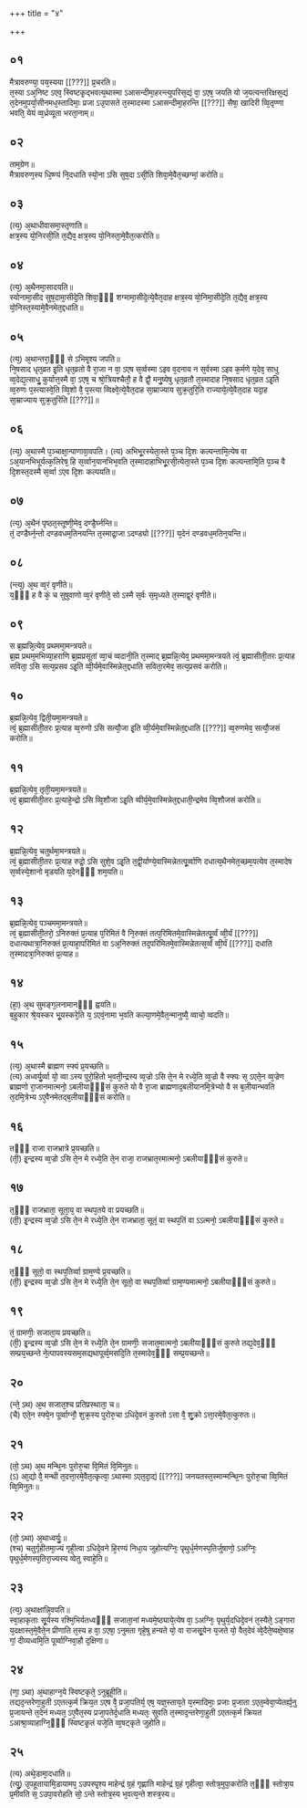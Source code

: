 +++
title = "४"

+++
## ०१
मैत्रावरुण्या᳘ पय᳘स्यया [[???]] प्र᳘चरति॥  
त᳘स्या ऽअ᳘निष्ट ऽएव᳘ स्विष्टकृ᳘द्भवत्य᳘थास्मा ऽआसन्दीमा᳘हरन्त्युपरिस᳘द्यं वा᳘ ऽएष᳘ जयति यो ज᳘यत्यन्तरिक्षस᳘द्यं त᳘देनमुपर्या᳘सीनमध᳘स्तादिमाः᳘ प्रजा ऽउ᳘पासते त᳘स्मादस्मा ऽआसन्दीमा᳘हरन्ति [[???]] सैषा᳘ खादिरी व्वि᳘तृण्णा भवति᳘ येयं व्व᳘र्ध्रव्यूता भरता᳘नाम्॥  
## ०२
ताम᳘ग्रेण॥  
मैत्रावरुण᳘स्य धि᳘ष्ण्यं नि᳘दधाति स्यो᳘ना ऽसि सुष᳘दा ऽसी᳘ति शिवा᳘मे᳘वैत᳘च्छग्मां᳘ करोति॥  
## ०३
(त्य᳘) अ᳘थाधीवासमा᳘स्तृणाति॥  
क्षत्र᳘स्य यो᳘निरसी᳘ति त᳘द्यैव᳘ क्षत्र᳘स्य यो᳘निस्ता᳘मे᳘वैत᳘त्करोति॥  
## ०४
(त्य᳘) अ᳘थैनमा᳘सादयति॥  
स्योनामा᳘सीद सुष᳘दामा᳘सीदे᳘ति शिवा᳘ᳫँ᳘ शग्मामा᳘सीदे᳘त्ये᳘वैत᳘दाह क्षत्र᳘स्य यो᳘निमा᳘सीदे᳘ति त᳘द्यैव᳘ क्षत्र᳘स्य यो᳘निस्त᳘स्यामे᳘वैनमेत᳘द्दधाति॥  
## ०५
(त्य᳘) अ᳘थान्तरा᳘ᳫँ᳘ से ऽभिमृ᳘श्य जपति॥  
नि᳘षसाद धृत᳘व्रत इ᳘ति धृत᳘व्रतो वै रा᳘जा न वा᳘ ऽएष स᳘र्व्वस्मा ऽइव व᳘दनाय न स᳘र्वस्मा ऽइव क᳘र्मणे य᳘देव᳘ साधु व्व᳘देद्य᳘त्साधु᳘ कुर्यात्त᳘स्मै वा᳘ ऽएष᳘ च श्रो᳘त्रियश्चैतौ᳘ ह वै द्वौ᳘ मनु᳘ष्येषु धृत᳘व्रतौ त᳘स्मादाह नि᳘षसाद धृत᳘व्रत ऽइ᳘ति व्व᳘रुणः प᳘स्त्यास्वे᳘ति व्वि᳘शो वै᳘ प᳘स्त्या व्विक्ष्वे᳘त्ये᳘वैत᳘दाह सा᳘म्राज्याय सुक्र᳘तुरि᳘ति राज्याये᳘त्ये᳘वैत᳘दाह यदा᳘ह सा᳘म्राज्याय सुक्र᳘तुरिति [[???]]॥  
## ०६
(त्य᳘) अ᳘थास्मै प᳘ञ्चाक्षा᳘न्पाणावा᳘वपति। 
(त्य) अभिभू᳘रस्येता᳘स्ते प᳘ञ्च दि᳘शः कल्पन्तामि᳘त्येष वा ऽअ᳘यानभिभूर्यत्क᳘लिरेष᳘ हि स᳘र्व्वान᳘यानभिभ᳘वति त᳘स्मादाहाभिभू᳘रसी᳘त्येता᳘स्ते प᳘ञ्च दि᳘शः कल्पन्तामि᳘ति प᳘ञ्च वै दि᳘शस्त᳘दस्मै स᳘र्व्वा ऽएव दि᳘शः कल्पयति॥  
## ०७
(त्य᳘) अ᳘थैनं पृष्ठत᳘स्तूष्णी᳘मेव᳘ दण्डै᳘र्घ्नन्ति॥  
तं᳘ दण्डैर्घ्न᳘न्तो दण्डवधम᳘तिनयन्ति त᳘स्माद्रा᳘जा ऽदण्ड्यो [[???]] य᳘देनं दण्डवध᳘मतिन᳘यन्ति॥  
## ०८
(न्त्य᳘) अ᳘थ व्व᳘रं वृणीते॥  
य᳘ᳫँ᳘ ह वै कं᳘ च सुषुवाणो व्व᳘रं वृणीते᳘ सो ऽस्मै स᳘र्वः स᳘मृध्यते त᳘स्माद्व᳘रं वृणीते॥  
## ०९
स ब्र᳘ह्मन्नि᳘त्येव᳘ प्रथममा᳘मन्त्रयते॥  
ब्र᳘ह्म प्रथम᳘मभिव्या᳘हराणि ब्र᳘ह्मप्रसूतां व्वा᳘चं व्वदानी᳘ति त᳘स्माद् ब्र᳘ह्मन्नि᳘त्येव᳘ प्रथममा᳘मन्त्रयते त्वं᳘ ब्र᳘ह्मासीती᳘तरः प्र᳘त्याह सविता᳘ ऽसि सत्य᳘प्रसव ऽइ᳘ति व्वी᳘र्यमे᳘वास्मिन्नेत᳘द्दधाति सविता᳘रमेव᳘ सत्य᳘प्रसवं करोति॥  
## १०
ब्र᳘ह्मन्नि᳘त्येव᳘ द्विती᳘यमा᳘मन्त्रयते॥  
त्वं᳘ ब्र᳘ह्मासीती᳘तरः प्र᳘त्याह व्व᳘रुणो ऽसि सत्यौ᳘जा इ᳘ति व्वी᳘र्यमे᳘वास्मिन्नेत᳘द्दधाति [[???]] व्व᳘रुणमेव᳘ सत्यौ᳘जसं करोति॥  
## ११
ब्र᳘ह्मन्नि᳘त्येव᳘ तृती᳘यमा᳘मन्त्रयते॥  
त्वं᳘ ब्र᳘ह्मासीती᳘तरः प्र᳘त्याहे᳘न्द्रो ऽसि व्वि᳘शौजा ऽइ᳘ति व्वीर्य᳘मे᳘वास्मिन्नेत᳘द्दधाती᳘न्द्रमेव व्वि᳘शौजसं करोति॥  
## १२
ब्र᳘ह्मन्नि᳘त्येव᳘ चतुर्थमा᳘मन्त्रयते॥  
त्वं᳘ ब्र᳘ह्मासीती᳘तरः प्र᳘त्याह रुद्रो᳘ ऽसि सुशे᳘व ऽइ᳘ति त᳘द्वी᳘र्याण्ये᳘वास्मिन्नेतत्पू᳘र्व्वाणि दधात्य᳘थैनमेत᳘च्छम᳘यत्येव त᳘स्मादेष स᳘र्व्वस्ये᳘शानो मृडयति य᳘देनᳫँ᳭ शम᳘यति॥  
## १३
ब्र᳘ह्मन्नि᳘त्येव᳘ पञ्चममा᳘मन्त्रयते॥  
त्वं᳘ ब्र᳘ह्मासीती᳘तरो᳘ ऽनिरुक्तं प्र᳘त्याह प᳘रिमितं वै नि᳘रुक्तं तत्प᳘रिमितमे᳘वास्मिन्नेतत्पू᳘र्व्वं व्वी᳘र्यं [[???]] दधात्यथात्रा᳘निरुक्तं प्र᳘त्याहा᳘परिमितं वा ऽअ᳘निरुक्तं तद᳘परिमितमे᳘वास्मिन्नेतत्स᳘र्व्वं व्वी᳘र्यं [[???]] दधाति त᳘स्मादत्रा᳘निरुक्तं प्र᳘त्याह॥  
## १४
(हा᳘) अ᳘थ सुमङ्ग᳘लनामानᳫँ᳭ ह्वयति॥  
ब᳘हुकार श्रे᳘यस्कर भू᳘यस्करे᳘ति य᳘ ऽएवं᳘नामा भ᳘वति कल्या᳘णमे᳘वैत᳘न्मानुष्यै᳘ व्वाचो᳘ व्वदति॥  
## १५
(त्य᳘) अ᳘थास्मै ब्राह्मण स्फ्यं प्र᳘यच्छति॥  
(त्य) अध्वर्यु᳘र्व्वा यो᳘ व्वा ऽस्य पुरो᳘हितो भ᳘वती᳘न्द्रस्य व्व᳘ज्रो ऽसि ते᳘न मे रध्ये᳘ति व्व᳘ज्रो वै स्फ्यः स᳘ ऽएते᳘न व्व᳘ज्रेण ब्राह्मणो रा᳘जानमात्मनो᳘ ऽबलीयाᳫँ᳭सं कुरुते यो वै रा᳘जा ब्राह्मणाद᳘बलीयानमि᳘त्रेभ्यो वै स ब᳘लीयान्भवति त᳘दमि᳘त्रेभ्य ऽए᳘वैनमेतद्ब᳘लीयाᳫँ᳭सं करोति॥  
## १६
तᳫँ᳭ राजा राजभ्रात्रे प्र᳘यच्छति॥  
(ती᳘) इ᳘न्द्रस्य व्व᳘ज्रो ऽसि ते᳘न मे रध्ये᳘ति ते᳘न राजा᳘ राजभ्रात᳘रमात्मनो᳘ ऽबलीयाᳫँ᳭सं कुरुते॥  
## १७
त᳘ᳫँ᳘ राजभ्राता᳘ सूता᳘य᳘ वा स्थप᳘तये वा प्रयच्छति॥  
(ती᳘) इ᳘न्द्रस्य व्व᳘ज्रो ऽसि ते᳘न मे रध्ये᳘ति ते᳘न राजभ्राता᳘ सूतं᳘ वा स्थप᳘तिं वा ऽऽत्मनो᳘ ऽबलीयाᳫँ᳭सं कुरुते॥  
## १८
त᳘ᳫँ᳘ सूतो᳘ वा स्थप᳘तिर्व्वा ग्राम᳘ण्ये प्र᳘यच्छति॥  
(ती᳘) इ᳘न्द्रस्य व्व᳘ज्रो ऽसि ते᳘न मे रध्ये᳘ति ते᳘न सूतो᳘ वा स्थप᳘तिर्व्वा ग्राम᳘ण्यमात्मनो᳘ ऽबलीयाᳫँ᳭सं कुरुते॥  
## १९
तं᳘ ग्रामणीः᳘ सजाता᳘य प्रयच्छति॥  
(ती᳘) इ᳘न्द्रस्य व्व᳘ज्रो ऽसि ते᳘न मे रध्ये᳘ति ते᳘न ग्रामणीः᳘ सजात᳘मात्मनो᳘ ऽबलीयाᳫँ᳭सं कुरुते तद्य᳘देव᳘ᳫँ᳘ सम्प्रय᳘च्छन्ते ने᳘त्पापवस्यसम᳘सद्यथापूर्व्व᳘मसदि᳘ति त᳘स्मादेव᳘ᳫँ᳘ सम्प्र᳘यच्छन्ते॥  
## २०
(न्ते᳘ ऽथ) अ᳘थ सजात᳘श्च प्रतिप्रस्थाता᳘ च॥  
(चै) एते᳘न स्फ्ये᳘न पूर्व्वाग्नौ᳘ शुक्र᳘स्य पुरोरु᳘चा ऽधिदे᳘वनं कुरुतो ऽत्ता वै᳘ शु᳘क्रो ऽत्ता᳘रमे᳘वैत᳘त्कुरुतः॥  
## २१
(तो᳘ ऽथ) अ᳘थ मन्थि᳘नः पुरोरु᳘चा वि᳘मितं वि᳘मिनुतः॥  
(ऽ) आ᳘द्यो वै᳘ मन्थी त᳘दत्ता᳘रमे᳘वैत᳘त्कृत्वा᳘ ऽथास्मा ऽएत᳘दा᳘द्यं [[???]] जनयतस्त᳘स्मान्मन्थि᳘नः पुरोरु᳘चा व्वि᳘मितं व्वि᳘मिनुतः॥  
## २२
(तो᳘ ऽथा) अ᳘थाध्वर्युः᳘॥  
(श्च) चतुर्गृहीतमा᳘ज्यं गृही᳘त्वा ऽधिदे᳘वने हि᳘रण्यं निधा᳘य जुहोत्यग्निः᳘ पृथुर्ध᳘र्मणस्प᳘तिर्जुषाणो᳘ ऽअग्निः᳘ पृथुर्ध᳘र्मणस्प᳘तिरा᳘ज्यस्य व्वेतु स्वाहे᳘ति॥  
## २३
(त्य᳘) अ᳘थाक्षान्नि᳘वपति॥  
स्वा᳘हाकृताः सू᳘र्यस्य रश्मि᳘भिर्यतध्वᳫँ᳭ सजाता᳘नां मध्यमे᳘ष्ठ्याये᳘त्येष वा᳘ ऽअग्निः᳘ पृथुर्य᳘दधिदे᳘वनं त᳘स्यैते᳘ ऽङ्गारा य᳘दक्षास्त᳘मे᳘वैते᳘न प्रीणाति त᳘स्य ह वा᳘ ऽएषा᳘ ऽनुमता गृहे᳘षु हन्यते यो᳘ वा राजसू᳘येन य᳘जते यो᳘ वैत᳘देवं व्वे᳘दैते᳘ष्वक्षे᳘ष्वाह गां᳘ दीव्यध्वमि᳘ति पूर्व्वाग्निवा᳘हौ द᳘क्षिणा॥  
## २४
(णा᳘ ऽथा) अ᳘थाहाग्न᳘ये स्विष्टकृते᳘ ऽनुब्रूही᳘ति॥  
तद्यद᳘न्तरेणा᳘हुती ऽएतत्क᳘र्म क्रिय᳘त ऽएष वै᳘ प्रजा᳘पतिर्य᳘ एष᳘ यज्ञ᳘स्ताय᳘ते य᳘स्मादिमाः᳘ प्रजाः प्र᳘जाता ऽएत᳘म्वेवा᳘प्येतर्ह्य᳘नु प्र᳘जायन्ते त᳘देनं मध्यत᳘ ऽए᳘वैत᳘स्य प्रजा᳘पतेर्द᳘धाति मध्यतः᳘ सुवति त᳘स्माद᳘न्तरेणा᳘हुती ऽएतत्क᳘र्म क्रियत ऽआश्रा᳘व्याहाग्नि᳘ᳫँ᳘ स्विष्टकृ᳘तं यजे᳘ति व्व᳘षट्कृते जुहोति॥  
## २५
(त्य) अथे᳘डामा᳘दधाति॥  
(त्यु᳘) उ᳘पहूतायामि᳘डायामप᳘ ऽउपस्पृ᳘श्य माहेन्द्रं ग्र᳘हं गृह्णाति माहेन्द्रं ग्र᳘हं गृहीत्वा᳘ स्तोत्र᳘मुपा᳘करोति त᳘ᳫँ᳘ स्तोत्रा᳘य प्र᳘मीवति स᳘ ऽउपा᳘वरोहति सो᳘ ऽन्ते स्तोत्र᳘स्य भ᳘वत्य᳘न्ते शस्त्र᳘स्य॥  
